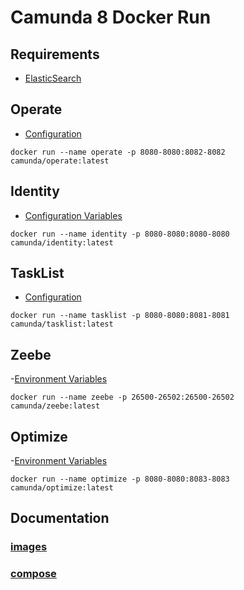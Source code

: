 # Camunda 8 Docker Run

## Requirements

- [ElasticSearch](https://www.elastic.co/guide/en/elasticsearch/reference/current/run-elasticsearch-locally.html#local-dev-run-es)

## Operate

- [Configuration](https://docs.camunda.io/docs/self-managed/operate-deployment/operate-configuration)

```shell
docker run --name operate -p 8080-8080:8082-8082 camunda/operate:latest
```

## Identity

- [Configuration Variables](https://docs.camunda.io/docs/self-managed/identity/deployment/configuration-variables)

```shell
docker run --name identity -p 8080-8080:8080-8080 camunda/identity:latest
```

## TaskList

- [Configuration](https://docs.camunda.io/docs/self-managed/tasklist-deployment/tasklist-configuration)

```shell
docker run --name tasklist -p 8080-8080:8081-8081 camunda/tasklist:latest
```

## Zeebe

-[Environment Variables](https://docs.camunda.io/docs/self-managed/zeebe-deployment/configuration/environment-variables/)

```shell
docker run --name zeebe -p 26500-26502:26500-26502 camunda/zeebe:latest
```

## Optimize

-[Environment Variables](https://docs.camunda.io/optimize/self-managed/optimize-deployment/install-and-start/#available-environment-variables)

```shell
docker run --name optimize -p 8080-8080:8083-8083 camunda/optimize:latest
```

## Documentation

### [images](https://docs.camunda.io/docs/self-managed/setup/deploy/other/docker/)

### [compose](https://github.com/camunda/camunda-platform#using-docker-compose)
